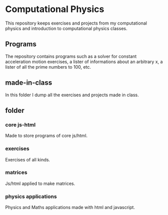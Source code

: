 # Computational Physics

This repository keeps exercises and projects from my computational physics and introduction to computational physics classes.

## Programs

The repository contains programs such as a solver for constant acceleration motion exercises, a lister of informations about an arbitrary x, a lister of all the prime numbers to 100, etc.

## made-in-class

In this folder I dump all the exercises and projects made in class.

## folder

### core js-html

Made to store programs of core js/html.

### exercises

Exercises of all kinds.

### matrices

Js/html applied to make matrices.

### physics applications

Physics and Maths applications made with html and javascript.